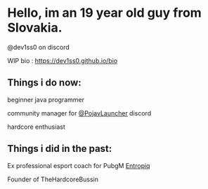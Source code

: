 # Hello, im an 19 year old guy from Slovakia.
@dev1ss0 on discord

WIP bio : https://dev1ss0.github.io/bio

## Things i do now: 

beginner java programmer

community manager for [@PojavLauncher](https://github.com/PojavLauncherTeam) discord

hardcore enthusiast

## Things i did in the past:

Ex professional esport coach for PubgM [Entropiq](https://www.entropiq.gg/)

Founder of TheHardcoreBussin


